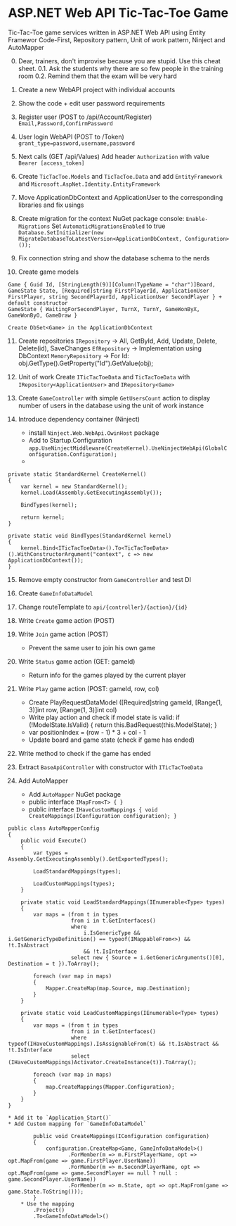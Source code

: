 ASP.NET Web API Tic-Tac-Toe Game
================================

Tic-Tac-Toe game services written in ASP.NET Web API using Entity Framewor Code-First, Repository pattern, Unit of work pattern, Ninject and AutoMapper

0. Dear, trainers, don't improvise because you are stupid. Use this cheat sheet.
0.1. Ask the students why there are so few people in the training room
0.2. Remind them that the exam will be very hard

1. Create a new WebAPI project with individual accounts

2. Show the code + edit user password requirements

3. Register user (POST to /api/Account/Register)
	`Email,Password,ConfirmPassword`

4. User login WebAPI (POST to /Token)
	`grant_type=password,username,password`

5. Next calls (GET /api/Values)
	Add header `Authorization` with value `Bearer [access_token]`

6. Create `TicTacToe.Models` and `TicTacToe.Data` and add `EntityFramework` and `Microsoft.AspNet.Identity.EntityFramework`

7. Move ApplicationDbContext and ApplicationUser to the corresponding libraries and fix usings

8. Create migration for the context
	NuGet package console: `Enable-Migrations`
	Set `AutomaticMigrationsEnabled` to true
	`Database.SetInitializer(new MigrateDatabaseToLatestVersion<ApplicationDbContext, Configuration>());`

9. Fix connection string and show the database schema to the nerds

10. Create game models

```
Game { Guid Id, [StringLength(9)][Column(TypeName = "char")]Board, GameState State, [Required]string FirstPlayerId, ApplicationUser FirstPlayer, string SecondPlayerId, ApplicationUser SecondPlayer } + default constructor
GameState { WaitingForSecondPlayer, TurnX, TurnY, GameWonByX, GameWonByO, GameDraw }
```
	Create DbSet<Game> in the ApplicationDbContext

11. Create repositories
	`IRepository` -> All, GetById, Add, Update, Delete, Delete(id), SaveChanges
	`EfRepository` -> Implementation using DbContext
	`MemoryRepository` -> For Id: obj.GetType().GetProperty("Id").GetValue(obj);

12. Unit of work
	Create `ITicTacToeData` and `TicTacToeData` with `IRepository<ApplicationUser>` and `IRepository<Game>`

13. Create `GameController` with simple `GetUsersCount` action to display number of users in the database using the unit of work instance

14. Introduce dependency container (Ninject)
	* install `Ninject.Web.WebApi.OwinHost` package
	* Add to Startup.Configuration `app.UseNinjectMiddleware(CreateKernel).UseNinjectWebApi(GlobalConfiguration.Configuration);`
	*     

```
private static StandardKernel CreateKernel()
{
	var kernel = new StandardKernel();
	kernel.Load(Assembly.GetExecutingAssembly());

	BindTypes(kernel);

	return kernel;
}

private static void BindTypes(StandardKernel kernel)
{
	kernel.Bind<ITicTacToeData>().To<TicTacToeData>().WithConstructorArgument("context", c => new ApplicationDbContext());
}
```

15. Remove empty constructor from `GameController` and test DI

16. Create `GameInfoDataModel`

17. Change routeTemplate to `api/{controller}/{action}/{id}`

18. Write `Create` game action (POST)

19. Write `Join` game action (POST)
	* Prevent the same user to join his own game

20. Write `Status` game action (GET: gameId)
	* Return info for the games played by the current player

21. Write `Play` game action (POST: gameId, row, col)
	* Create PlayRequestDataModel ([Required]string gameId, [Range(1, 3)]int row, [Range(1, 3)]int col)
	* Write play action and check if model state is valid: if (!ModelState.IsValid) { return this.BadRequest(this.ModelState); }
	* var positionIndex = (row - 1) * 3 + col - 1
	* Update board and game state (check if game has ended)

22. Write method to check if the game has ended

23. Extract `BaseApiController` with constructor with `ITicTacToeData`

24. Add AutoMapper
	* Add `AutoMapper` NuGet package
	* public interface `IMapFrom<T> { }`
	* public interface `IHaveCustomMappings { void CreateMappings(IConfiguration configuration); }`
```
public class AutoMapperConfig
{
	public void Execute()
	{
		var types = Assembly.GetExecutingAssembly().GetExportedTypes();

		LoadStandardMappings(types);

		LoadCustomMappings(types);
	}

	private static void LoadStandardMappings(IEnumerable<Type> types)
	{
		var maps = (from t in types
					from i in t.GetInterfaces()
					where
						i.IsGenericType && i.GetGenericTypeDefinition() == typeof(IMappableFrom<>) && !t.IsAbstract
						&& !t.IsInterface
					select new { Source = i.GetGenericArguments()[0], Destination = t }).ToArray();

		foreach (var map in maps)
		{
			Mapper.CreateMap(map.Source, map.Destination);
		}
	}

	private static void LoadCustomMappings(IEnumerable<Type> types)
	{
		var maps = (from t in types
					from i in t.GetInterfaces()
					where typeof(IHaveCustomMappings).IsAssignableFrom(t) && !t.IsAbstract && !t.IsInterface
					select (IHaveCustomMappings)Activator.CreateInstance(t)).ToArray();

		foreach (var map in maps)
		{
			map.CreateMappings(Mapper.Configuration);
		}
	}
}
```
	* Add it to `Application_Start()`
	* Add Custom mapping for `GameInfoDataModel`
```
		public void CreateMappings(IConfiguration configuration)
		{
			configuration.CreateMap<Game, GameInfoDataModel>()
				   .ForMember(m => m.FirstPlayerName, opt => opt.MapFrom(game => game.FirstPlayer.UserName))
				   .ForMember(m => m.SecondPlayerName, opt => opt.MapFrom(game => game.SecondPlayer == null ? null : game.SecondPlayer.UserName))
				   .ForMember(m => m.State, opt => opt.MapFrom(game => game.State.ToString()));
		}
	* Use the mapping
		.Project()
		.To<GameInfoDataModel>()
```
